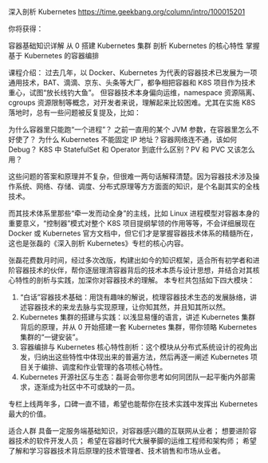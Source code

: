深入剖析 Kubernetes
https://time.geekbang.org/column/intro/100015201

你将获得：

容器基础知识详解
从 0 搭建 Kubernetes 集群 
剖析 Kubernetes 的核心特性
掌握基于 Kubernetes 的容器编排



课程介绍：
过去几年，以 Docker、Kubernetes 为代表的容器技术已发展为一项通用技术，BAT、滴滴、京东、头条等大厂，都争相把容器和 K8S 项目作为技术重心，试图“放长线钓大鱼”。
但容器技术本身偏向运维，namespace 资源隔离、cgroups 资源限制等概念，对开发者来说，理解起来比较困难。尤其在实施 K8S 落地时，总有一些问题被反复提及，比如：

为什么容器里只能跑“一个进程”？
之前一直用的某个 JVM 参数，在容器里怎么不好使了？
为什么 Kubernetes 不能固定 IP 地址？容器网络连不通，该如何 Debug？
K8S 中 StatefulSet 和 Operator 到底什么区别？PV 和 PVC 又该怎么用？

这些问题的答案和原理并不复杂，但很难一两句话解释清楚。因为容器技术涉及操作系统、网络、存储、调度、分布式原理等方方面面的知识，是个名副其实的全栈技术。

而其技术体系里那些“牵一发而动全身”的主线，比如 Linux 进程模型对容器本身的重要意义，“控制器”模式对整个 K8S 项目提纲挈领的作用等等，不会详细展现在 Docker 或 Kubernetes 官方文档中，但它们才是掌握容器技术体系的精髓所在，这也是张磊的《深入剖析 Kubernetes》专栏的核心内容。

张磊花费数月时间，经过多次改版，构建出如今的知识框架，适合所有初学者和进阶容器技术的伙伴，帮你逐层理清容器背后的技术本质与设计思想，并结合对其核心特性的剖析与实践，加深你对容器技术的理解。
本专栏共包括如下四大模块：

1. “白话”容器技术基础：用饶有趣味的解说，梳理容器技术生态的发展脉络，讲述容器技术的来龙去脉与实现原理，让你知其然，并且知其所以然。
2. Kubernetes 集群的搭建与实践：以浅显易懂的语言，讲述 Kubernetes 集群背后的原理，并从 0 开始搭建一套 Kubernetes 集群，带你领略 Kubernetes 集群的“一键安装”。
3. 容器编排与 Kubernetes 核心特性剖析：这个模块从分布式系统设计的视角出发，归纳出这些特性中体现出来的普遍方法，然后再逐一阐述 Kubernetes 项目关于编排、调度和作业管理的各项核心特性。
4. Kubernetes 开源社区与生态：磊哥会带你思考如何同团队一起平衡内外部需求，逐渐成为社区中不可或缺的一员。

专栏上线两年多，口碑一直不错，希望也能帮你在技术实践中发挥出 Kubernetes 最大的价值。

适合人群
具备一定服务端基础知识，对容器感兴趣的互联网从业者；
想要进阶容器技术的软件开发人员；
希望在容器时代大展拳脚的运维工程师和架构师；
希望了解和学习容器技术背后原理的技术管理者、技术销售和市场从业者。
